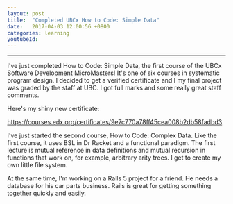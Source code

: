 ```yaml
---
layout: post
title:  "Completed UBCx How to Code: Simple Data"
date:   2017-04-03 12:00:56 +0800
categories: learning
youtubeId:
---
```



***

I've just completed How to Code: Simple Data, the first course of the UBCx Software Development MicroMasters! It's one of six courses in systematic program design. I decided to get a verified certificate and I my final project was graded by the staff at UBC. I got full marks and some really great staff comments.

Here's my shiny new certificate:

https://courses.edx.org/certificates/9e7c770a78ff45cea008b2db58fadbd3

I've just started the second course, How to Code: Complex Data. Like the first course, it uses BSL in Dr Racket and a functional paradigm. The first lecture is mutual reference in data definitions and mutual recursion in functions that work on, for example, arbitrary arity trees. I get to create my own little file system.

At the same time, I'm working on a Rails 5 project for a friend. He needs a database for his car parts business. Rails is great for getting something together quickly and easily.
